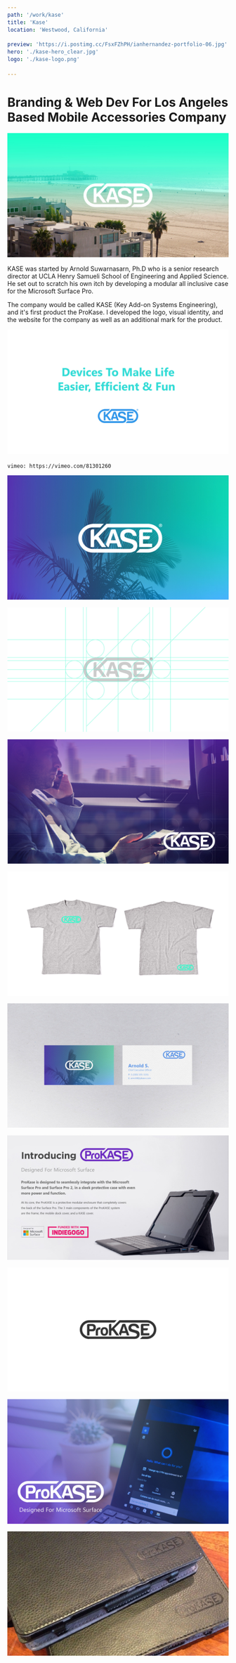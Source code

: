 ```yaml
---
path: '/work/kase'
title: 'Kase'
location: 'Westwood, California'

preview: 'https://i.postimg.cc/FsxFZhPH/ianhernandez-portfolio-06.jpg'
hero: './kase-hero_clear.jpg'
logo: './kase-logo.png'

---
```


# Branding & Web Dev For Los Angeles Based Mobile Accessories Company

![](./kase-hero_beach.jpg)

KASE was started by Arnold Suwarnasarn, Ph.D who is a senior research director at UCLA Henry Samueli School of Engineering and Applied Science. He set out to scratch his own itch by developing a modular all inclusive case for the Microsoft Surface Pro. 


The company would be called KASE (Key Add-on Systems Engineering), and it's first product the ProKase. I developed the logo, visual identity, and the website for the company as well as an additional mark for the product.

![](./kase-slogan.jpg)

`vimeo: https://vimeo.com/81301260`

![](./kase-logo_gradient.jpg)

![](./kase-logo_breakdown.jpg)

![](./kase-purple_ad.jpg)

![](./kase-tshirt.jpg)

![](./kase-business_card.jpg)

![](./kase-prokase_ad.jpg)

![](./kase-prokase_logo.jpg)

![](./kase-prokase_surfacepro.jpg)

![](./kase-leather_prokase.jpg)



